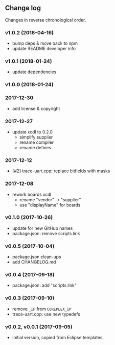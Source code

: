 ## Change log

Changes in reverse chronological order.

### v1.0.2 (2018-04-16)

* bump deps & move back to npm
* update README developer info

### v1.0.1 (2018-01-24)

* update dependencies

### v1.0.0 (2018-01-24)

### 2017-12-30

* add license & copyright

### 2017-12-27

* update xcdl to 0.2.0
  * simplify supplier
  * rename compiler
  * rename defines

### 2017-12-12

* [#2] trace-uart.cpp: replace bitfields with masks

### 2017-12-08

* rework boards xcdl
  * rename "vendor" -> "supplier"
  * use "displayName" for boards

### v0.1.0 (2017-10-26)

* update for new GitHub names
* package.json: remove scripts.link

### v0.0.5 (2017-10-04)

* package.json clean-ups
* add CHANGELOG.md

### v0.0.4 (2017-09-18)

* package.json: add "scripts.link"

### v0.0.3 (2017-09-10)

* remove `_IP` from `COREPLEX_IP`
* trace-uart.cpp: use new typedefs


### v0.0.2, v0.0.1 (2017-09-05)

* initial version, copied from Eclipse templates.

